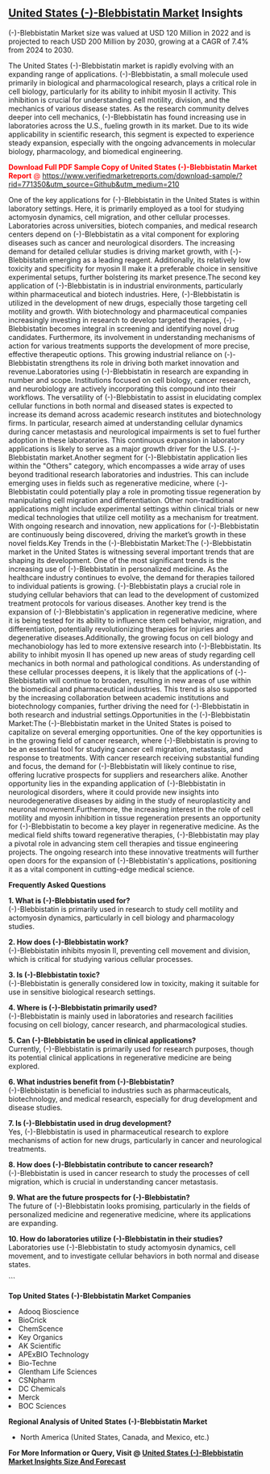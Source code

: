 <h2><a href="https://www.verifiedmarketreports.com/download-sample/?rid=771350&amp;utm_source=Github&amp;utm_medium=210" target="_blank">United States (-)-Blebbistatin Market</a> Insights</h2><p>(-)-Blebbistatin Market size was valued at USD 120 Million in 2022 and is projected to reach USD 200 Million by 2030, growing at a CAGR of 7.4% from 2024 to 2030.</p><p><p>The United States (-)-Blebbistatin market is rapidly evolving with an expanding range of applications. (-)-Blebbistatin, a small molecule used primarily in biological and pharmacological research, plays a critical role in cell biology, particularly for its ability to inhibit myosin II activity. This inhibition is crucial for understanding cell motility, division, and the mechanics of various disease states. As the research community delves deeper into cell mechanics, (-)-Blebbistatin has found increasing use in laboratories across the U.S., fueling growth in its market. Due to its wide applicability in scientific research, this segment is expected to experience steady expansion, especially with the ongoing advancements in molecular biology, pharmacology, and biomedical engineering. <p><span class=""><span style="color: #ff0000;"><strong>Download Full PDF Sample Copy of United States (-)-Blebbistatin Market Report</strong> @ </span><a href="https://www.verifiedmarketreports.com/download-sample/?rid=771350&amp;utm_source=Github&amp;utm_medium=210" target="_blank">https://www.verifiedmarketreports.com/download-sample/?rid=771350&amp;utm_source=Github&amp;utm_medium=210</a></span></p>One of the key applications for (-)-Blebbistatin in the United States is within laboratory settings. Here, it is primarily employed as a tool for studying actomyosin dynamics, cell migration, and other cellular processes. Laboratories across universities, biotech companies, and medical research centers depend on (-)-Blebbistatin as a vital component for exploring diseases such as cancer and neurological disorders. The increasing demand for detailed cellular studies is driving market growth, with (-)-Blebbistatin emerging as a leading reagent. Additionally, its relatively low toxicity and specificity for myosin II make it a preferable choice in sensitive experimental setups, further bolstering its market presence.The second key application of (-)-Blebbistatin is in industrial environments, particularly within pharmaceutical and biotech industries. Here, (-)-Blebbistatin is utilized in the development of new drugs, especially those targeting cell motility and growth. With biotechnology and pharmaceutical companies increasingly investing in research to develop targeted therapies, (-)-Blebbistatin becomes integral in screening and identifying novel drug candidates. Furthermore, its involvement in understanding mechanisms of action for various treatments supports the development of more precise, effective therapeutic options. This growing industrial reliance on (-)-Blebbistatin strengthens its role in driving both market innovation and revenue.Laboratories using (-)-Blebbistatin in research are expanding in number and scope. Institutions focused on cell biology, cancer research, and neurobiology are actively incorporating this compound into their workflows. The versatility of (-)-Blebbistatin to assist in elucidating complex cellular functions in both normal and diseased states is expected to increase its demand across academic research institutes and biotechnology firms. In particular, research aimed at understanding cellular dynamics during cancer metastasis and neurological impairments is set to fuel further adoption in these laboratories. This continuous expansion in laboratory applications is likely to serve as a major growth driver for the U.S. (-)-Blebbistatin market.Another segment for (-)-Blebbistatin application lies within the "Others" category, which encompasses a wide array of uses beyond traditional research laboratories and industries. This can include emerging uses in fields such as regenerative medicine, where (-)-Blebbistatin could potentially play a role in promoting tissue regeneration by manipulating cell migration and differentiation. Other non-traditional applications might include experimental settings within clinical trials or new medical technologies that utilize cell motility as a mechanism for treatment. With ongoing research and innovation, new applications for (-)-Blebbistatin are continuously being discovered, driving the market’s growth in these novel fields.Key Trends in the (-)-Blebbistatin Market:The (-)-Blebbistatin market in the United States is witnessing several important trends that are shaping its development. One of the most significant trends is the increasing use of (-)-Blebbistatin in personalized medicine. As the healthcare industry continues to evolve, the demand for therapies tailored to individual patients is growing. (-)-Blebbistatin plays a crucial role in studying cellular behaviors that can lead to the development of customized treatment protocols for various diseases. Another key trend is the expansion of (-)-Blebbistatin's application in regenerative medicine, where it is being tested for its ability to influence stem cell behavior, migration, and differentiation, potentially revolutionizing therapies for injuries and degenerative diseases.Additionally, the growing focus on cell biology and mechanobiology has led to more extensive research into (-)-Blebbistatin. Its ability to inhibit myosin II has opened up new areas of study regarding cell mechanics in both normal and pathological conditions. As understanding of these cellular processes deepens, it is likely that the applications of (-)-Blebbistatin will continue to broaden, resulting in new areas of use within the biomedical and pharmaceutical industries. This trend is also supported by the increasing collaboration between academic institutions and biotechnology companies, further driving the need for (-)-Blebbistatin in both research and industrial settings.Opportunities in the (-)-Blebbistatin Market:The (-)-Blebbistatin market in the United States is poised to capitalize on several emerging opportunities. One of the key opportunities is in the growing field of cancer research, where (-)-Blebbistatin is proving to be an essential tool for studying cancer cell migration, metastasis, and response to treatments. With cancer research receiving substantial funding and focus, the demand for (-)-Blebbistatin will likely continue to rise, offering lucrative prospects for suppliers and researchers alike. Another opportunity lies in the expanding application of (-)-Blebbistatin in neurological disorders, where it could provide new insights into neurodegenerative diseases by aiding in the study of neuroplasticity and neuronal movement.Furthermore, the increasing interest in the role of cell motility and myosin inhibition in tissue regeneration presents an opportunity for (-)-Blebbistatin to become a key player in regenerative medicine. As the medical field shifts toward regenerative therapies, (-)-Blebbistatin may play a pivotal role in advancing stem cell therapies and tissue engineering projects. The ongoing research into these innovative treatments will further open doors for the expansion of (-)-Blebbistatin's applications, positioning it as a vital component in cutting-edge medical science.<p><strong>Frequently Asked Questions</strong></p><p><strong>1. What is (-)-Blebbistatin used for?</strong><br> (-)-Blebbistatin is primarily used in research to study cell motility and actomyosin dynamics, particularly in cell biology and pharmacology studies.</p><p><strong>2. How does (-)-Blebbistatin work?</strong><br> (-)-Blebbistatin inhibits myosin II, preventing cell movement and division, which is critical for studying various cellular processes.</p><p><strong>3. Is (-)-Blebbistatin toxic?</strong><br> (-)-Blebbistatin is generally considered low in toxicity, making it suitable for use in sensitive biological research settings.</p><p><strong>4. Where is (-)-Blebbistatin primarily used?</strong><br> (-)-Blebbistatin is mainly used in laboratories and research facilities focusing on cell biology, cancer research, and pharmacological studies.</p><p><strong>5. Can (-)-Blebbistatin be used in clinical applications?</strong><br> Currently, (-)-Blebbistatin is primarily used for research purposes, though its potential clinical applications in regenerative medicine are being explored.</p><p><strong>6. What industries benefit from (-)-Blebbistatin?</strong><br> (-)-Blebbistatin is beneficial to industries such as pharmaceuticals, biotechnology, and medical research, especially for drug development and disease studies.</p><p><strong>7. Is (-)-Blebbistatin used in drug development?</strong><br> Yes, (-)-Blebbistatin is used in pharmaceutical research to explore mechanisms of action for new drugs, particularly in cancer and neurological treatments.</p><p><strong>8. How does (-)-Blebbistatin contribute to cancer research?</strong><br> (-)-Blebbistatin is used in cancer research to study the processes of cell migration, which is crucial in understanding cancer metastasis.</p><p><strong>9. What are the future prospects for (-)-Blebbistatin?</strong><br> The future of (-)-Blebbistatin looks promising, particularly in the fields of personalized medicine and regenerative medicine, where its applications are expanding.</p><p><strong>10. How do laboratories utilize (-)-Blebbistatin in their studies?</strong><br> Laboratories use (-)-Blebbistatin to study actomyosin dynamics, cell movement, and to investigate cellular behaviors in both normal and disease states.</p>```</p><p><strong>Top United States (-)-Blebbistatin Market Companies</strong></p><div data-test-id=""><p><li>Adooq Bioscience</li><li> BioCrick</li><li> ChemScence</li><li> Key Organics</li><li> AK Scientific</li><li> APExBIO Technology</li><li> Bio-Techne</li><li> Glentham Life Sciences</li><li> CSNpharm</li><li> DC Chemicals</li><li> Merck</li><li> BOC Sciences</li></p><div><strong>Regional Analysis of&nbsp;United States (-)-Blebbistatin Market</strong></div><ul><li dir="ltr"><p dir="ltr">North America&nbsp;(United States, Canada, and Mexico, etc.)</p></li></ul><p><strong>For More Information or Query, Visit @&nbsp;</strong><strong><a href="https://www.verifiedmarketreports.com/product/blebbistatin-market/?utm_source=Github&amp;utm_medium=210" target="_blank">United States (-)-Blebbistatin Market Insights Size And Forecast</a></strong></p></div>
